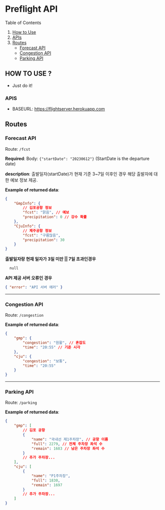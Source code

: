# Preflight API

Table of Contents

1. [How to Use](#how-to-use)
2. [APIs](#apis)
3. [Routes](#routes)
   - [Forecast API](#forecast-api)
   - [Congestion API](#congestion-api)
   - [Parking API](#parking-api)

## HOW TO USE ?

- Just do it!

### APIS

- BASEURL: https://flightserver.herokuapp.com

## Routes

### Forecast API

Route: `/fcst`

**Required**: Body: `{"startDate": "20230612"}` (StartDate is the departure date)

**description**: 출발일자(startDate)가 현재 기준 3~7일 이후인 경우 해당 출발자에 대한 예보 정보 제공.

**Example of returned data**:

```json
{
	"GmpInfo": {
		// 김포공항 정보
		"fcst": "맑음", // 예보
		"precipitation": 0 // 강수 확률
	},
	"CjuInfo": {
		// 제주공항 정보
		"fcst": "구름많음",
		"precipitation": 30
	}
}
```

**출발일자랑 현재 일자가 3일 미만 || 7일 초과인경우**

```
  null
```

**API 제공 서버 오류인 경우**

```json
{ "error": "API 서버 에러" }
```

---

### Congestion API

Route: `/congestion`

**Example of returned data**:

```json
{
	"gmp": {
		"congestion": "원활", // 혼잡도
		"time": "20:55" // 기준 시각
	},
	"cju": {
		"congestion": "보통",
		"time": "20:55"
	}
}
```

---

### Parking API

Route: `/parking`

**Example of returned data**:

```json
{
	"gmp": [
		// 김포 공항
		{
			"name": "국내선 제1주차장", // 공항 이름
			"full": 2279, // 전체 주차장 좌석 수
			"remain": 1683 // 남은 주차장 좌석 수
		}
		// 추가 주차장...
	],
	"cju": [
		{
			"name": "P1주차장",
			"full": 1830,
			"remain": 1697
		}
		// 추가 주차장...
	]
}
```

